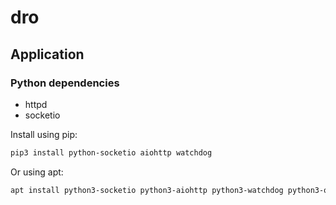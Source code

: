 # dro

## Application

### Python dependencies

* httpd
* socketio

Install using pip:

```sh
pip3 install python-socketio aiohttp watchdog
```

Or using apt:

```sh
apt install python3-socketio python3-aiohttp python3-watchdog python3-opencv
```
